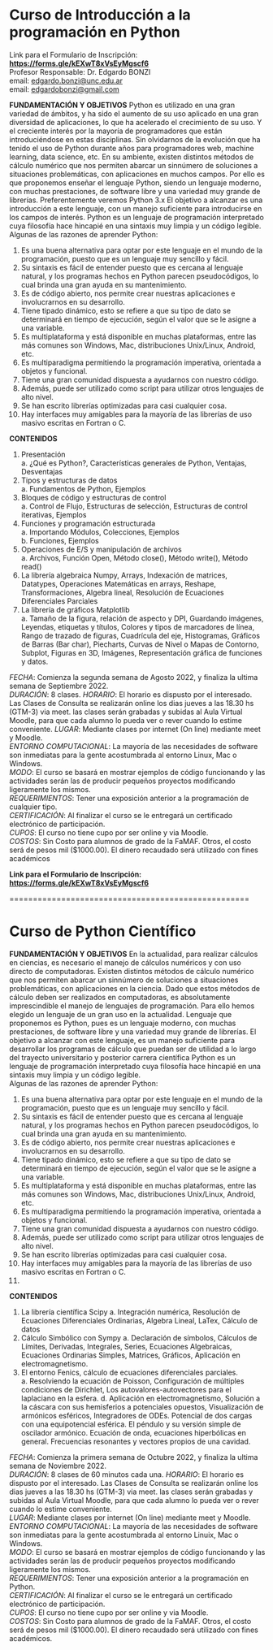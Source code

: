 # Curso de Introducción a la programación en Python
Link para el Formulario de Inscripción: **https://forms.gle/kEXwT8xVsEyMgscf6**  
Profesor Responsable: Dr. Edgardo BONZI  
email: edgardo.bonzi@unc.edu.ar  
email: edgardobonzi@gmail.com

**FUNDAMENTACIÓN Y OBJETIVOS** 
Python es utilizado en una gran variedad de ámbitos, y ha sido el aumento de su uso
aplicado en una gran diversidad de aplicaciones, lo que ha acelerado el crecimiento de su
uso. Y el creciente interés por la mayoría de programadores que están introduciéndose en
estas disciplinas. Sin olvidarnos de la evolución que ha tenido el uso de Python durante
años para programadores web, machine learning, data science, etc.
En su ambiente, existen distintos métodos de cálculo numérico que nos permiten abarcar un
sinnúmero de soluciones a situaciones problemáticas, con aplicaciones en muchos campos.
Por ello es que proponemos enseñar el lenguaje Python, siendo un lenguaje moderno, con
muchas prestaciones, de software libre y una variedad muy grande de librerías.
Preferentemente veremos Python 3.x
El objetivo a alcanzar es una introducción a este lenguaje, con un manejo suficiente para
introducirse en los campos de interés.
Python es un lenguaje de programación interpretado cuya filosofía hace hincapié en una
sintaxis muy limpia y un código legible.
Algunas de las razones de aprender Python:
1. Es una buena alternativa para optar por este lenguaje en el mundo de la
programación, puesto que es un lenguaje muy sencillo y fácil.
2. Su sintaxis es fácil de entender puesto que es cercana al lenguaje natural, y los
programas hechos en Python parecen pseudocódigos, lo cual brinda una gran ayuda
en su mantenimiento.
3. Es de código abierto, nos permite crear nuestras aplicaciones e involucrarnos en su
desarrollo.
4. Tiene tipado dinámico, esto se refiere a que su tipo de dato se determinará en
tiempo de ejecución, según el valor que se le asigne a una variable.
5. Es multiplataforma y está disponible en muchas plataformas, entre las más comunes
son Windows, Mac, distribuciones Unix/Linux, Android, etc.
6. Es multiparadigma permitiendo la programación imperativa, orientada a objetos y
funcional.
7. Tiene una gran comunidad dispuesta a ayudarnos con nuestro código.
8. Además, puede ser utilizado como script para utilizar otros lenguajes de alto nivel.
9. Se han escrito librerías optimizadas para casi cualquier cosa.
10. Hay interfaces muy amigables para la mayoría de las librerías de uso masivo
escritas en Fortran o C.

**CONTENIDOS**
1. Presentación  
a. ¿Qué es Python?, Características generales de Python, Ventajas, Desventajas   
2. Tipos y estructuras de datos   
a. Fundamentos de Python, Ejemplos   
3. Bloques de código y estructuras de control  
a. Control de Flujo, Estructuras de selección, Estructuras de control iterativas, Ejemplos  
5. Funciones y programación estructurada  
a. Importando Módulos, Colecciones, Ejemplos  
b. Funciones, Ejemplos  
5. Operaciones de E/S y manipulación de archivos  
a. Archivos, Función Open, Método close(), Método write(), Método read()  
6. La librería algebraica Numpy, Arrays, Indexación de matrices, Datatypes, Operaciones Matemáticas en arrays, Reshape, Transformaciones, Algebra lineal, Resolución de Ecuaciones Diferenciales Parciales  
7. La librería de gráficos Matplotlib  
a. Tamaño de la figura, relación de aspecto y DPI, Guardando imágenes, Leyendas, etiquetas y títulos, Colores y tipos de marcadores de línea, Rango de trazado de figuras, Cuadrícula del eje, Histogramas, Gráficos de Barras (Bar char), Piecharts, Curvas de Nivel o Mapas de Contorno, Subplot, Figuras en 3D, Imágenes, Representación gráfica de funciones y datos.

*FECHA*: Comienza la segunda semana de Agosto 2022, y finaliza la ultima semana de Septiembre 2022.  
*DURACIÓN*: 8 clases. 
*HORARIO*: El horario es dispusto por el interesado. Las Clases de Consulta se realizarán online los dias jueves a las 18.30 hs (GTM-3) via meet. las clases serán grabadas y subidas al Aula Virtual Moodle, para que cada alumno lo pueda ver o rever cuando lo estime conveniente.
*LUGAR*: Mediante clases por internet (On line) mediante meet y Moodle.  
*ENTORNO COMPUTACIONAL*: La mayoría de las necesidades de software son inmediatas para la gente acostumbrada al entorno Linux, Mac o Windows.  
*MODO*: El curso se basará en mostrar ejemplos de código funcionando y las actividades serán las de producir pequeños proyectos modificando ligeramente los mismos.  
*REQUERIMIENTOS*: Tener una exposición anterior a la programación de cualquier tipo.   
*CERTIFICACIÓN*: Al finalizar el curso se le entregará un certificado electrónico de participación.   
*CUPOS*: El curso no tiene cupo por ser online y via Moodle.  
*COSTOS*: Sin Costo para alumnos de grado de la FaMAF. Otros, el costo será de pesos mil ($1000.00). El dinero recaudado será utilizado con fines académicos

**Link para el Formulario de Inscripción: https://forms.gle/kEXwT8xVsEyMgscf6**


===================================================

# Curso de Python Científico
**FUNDAMENTACIÓN Y OBJETIVOS**
En la actualidad, para realizar cálculos en ciencias, es necesario el manejo de cálculos numéricos y con uso directo de computadoras.
Existen distintos métodos de cálculo numérico que nos permiten abarcar un sinnúmero de soluciones a situaciones problemáticas, con aplicaciones en la ciencia. Dado que estos métodos de cálculo deben ser realizados en computadoras, es absolutamente imprescindible el manejo de lenguajes de programación. Para ello hemos elegido un lenguaje de un gran uso en la actualidad. Lenguaje que proponemos es Python, pues es un lenguaje moderno, con muchas
prestaciones, de software libre y una variedad muy grande de librerías. El objetivo a alcanzar con este lenguaje, es un manejo suficiente para desarrollar los programas de cálculo que puedan ser de utilidad a lo largo del trayecto universitario y posterior carrera científica Python es un lenguaje de programación interpretado cuya filosofía hace hincapié en una sintaxis muy limpia y un código legible.  
Algunas de las razones de aprender Python:
1. Es una buena alternativa para optar por este lenguaje en el mundo de la programación, puesto que es un lenguaje muy sencillo y fácil.  
2. Su sintaxis es fácil de entender puesto que es cercana al lenguaje natural, y los programas hechos en Python parecen pseudocódigos, lo cual brinda una gran ayuda en su mantenimiento.  
3. Es de código abierto, nos permite crear nuestras aplicaciones e involucrarnos en su desarrollo.   
4. Tiene tipado dinámico, esto se refiere a que su tipo de dato se determinará en tiempo de ejecución, según el valor que se le asigne a una variable.  
5. Es multiplataforma y está disponible en muchas plataformas, entre las más comunes son Windows, Mac, distribuciones Unix/Linux, Android, etc.  
6. Es multiparadigma permitiendo la programación imperativa, orientada a objetos y funcional.  
7. Tiene una gran comunidad dispuesta a ayudarnos con nuestro código.   
8. Además, puede ser utilizado como script para utilizar otros lenguajes de alto nivel.  
9. Se han escrito librerías optimizadas para casi cualquier cosa.  
10. Hay interfaces muy amigables para la mayoría de las librerías de uso masivo escritas en Fortran o C.  
11. 
**CONTENIDOS**
1. La librería científica Scipy
a. Integración numérica, Resolución de Ecuaciones Diferenciales Ordinarias, Algebra Lineal, LaTex, Cálculo de datos
2. Cálculo Simbólico con Sympy
a. Declaración de símbolos, Cálculos de Límites, Derivadas, Integrales, Series, Ecuaciones Algebraicas, Ecuaciones Ordinarias Simples, Matrices, Gráficos, Aplicación en electromagnetismo.  
3. El entorno Fenics, cálculo de ecuaciones diferenciales parciales.  
a. Resolviendo la ecuación de Poisson, Configuración de múltiples condiciones de Dirichlet, Los autovalores-autovectores para el laplaciano en la esfera.
d. Aplicación en electromagnetismo, Solución a la cáscara con sus hemisferios a potenciales opuestos, Visualización de armónicos esféricos, Integradores de ODEs. Potencial de dos cargas con una equipotencial esférica. El péndulo y su versión simple de oscilador armónico. Ecuación de onda, ecuaciones hiperbólicas en general. Frecuencias resonantes y vectores propios de una cavidad.

*FECHA*: Comienza la primera semana de Octubre 2022, y finaliza la ultima semana de Noviembre 2022.  
*DURACIÓN*: 8 clases de 60 minutos cada una. 
*HORARIO*: El horario es dispusto por el interesado. Las Clases de Consulta se realizarán online los dias jueves a las 18.30 hs (GTM-3) via meet. las clases serán grabadas y subidas al Aula Virtual Moodle, para que cada alumno lo pueda ver o rever cuando lo estime conveniente.  
*LUGAR*: Mediante clases por internet (On line) mediante meet y Moodle.  
*ENTORNO COMPUTACIONAL*: La mayoría de las necesidades de software son inmediatas para la gente acostumbrada al entorno Linuix, Mac o Windows.  
*MODO*: El curso se basará en mostrar ejemplos de código funcionando y las actividades serán las de producir pequeños proyectos modificando ligeramente los mismos.  
*REQUERIMIENTOS*: Tener una exposición anterior a la programación en Python.  
*CERTIFICACIÓN*: Al finalizar el curso se le entregará un certificado electrónico de participación.  
*CUPOS*: El curso no tiene cupo por ser online y via Moodle.  
*COSTOS*: Sin Costo para alumnos de grado de la FaMAF. Otros, el costo será de pesos mil ($1000.00). El dinero recaudado será utilizado con fines académicos.
